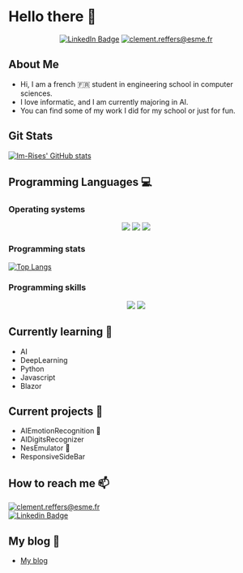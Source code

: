 # Hello there 👋

<!-- Docs for Readme APi display -->
<!-- 
https://github.com/anuraghazra/github-readme-stats
https://dev.to/envoy_/150-badges-for-github-pnk
-->


<p align="center">
    <a href="https://www.linkedin.com/in/quentin-morel-630b4215a/"><img src="https://img.shields.io/badge/LinkedIn-0077B5?style=for-the-badge&logo=linkedin&logoColor=white" alt="LinkedIn Badge"></a>
    <a href="mailto:quentin.morel@esme.fr"><img src="https://img.shields.io/badge/Microsoft_Outlook-0078D4?style=for-the-badge&logo=microsoft-outlook&logoColor=white" alt="clement.reffers@esme.fr"></a>
</p>

## About Me 

- Hi, I am a french 🇫🇷 student in engineering school in computer sciences.  
- I love informatic, and I am currently majoring in AI.
- You can find some of my work I did for my school or just for fun.

## Git Stats

[![Im-Rises' GitHub stats](https://github-readme-stats.vercel.app/api?username=Im-Rises&show_icons=true&count_private=true&theme=tokyonight)](https://github.com/Im-Rises)
<!--<img align="center" src="https://github-readme-stats.vercel.app/api?username=Im-Rises&show_icons=true&count_private=true&theme=tokyonight">-->

## Programming Languages 💻

### Operating systems

<p align='center'>
    <img src="https://img.shields.io/badge/Windows-0078D6?style=for-the-badge&logo=windows&logoColor=white">
    <img src="https://img.shields.io/badge/Ubuntu-E95420?style=for-the-badge&logo=ubuntu&logoColor=white">
    <img src="https://img.shields.io/badge/Android-3DDC84?style=for-the-badge&logo=android&logoColor=white">
</p>

### Programming stats

[![Top Langs](https://github-readme-stats.vercel.app/api/top-langs/?username=Im-Rises&langs_count=10&hide=C,Objective-C,html&layout=compact&theme=tokyonight)](https://github.com/Im-Rises?tab=repositories)

### Programming skills

<p align="center">
<img src="https://img.shields.io/badge/Python-3776AB?style=for-the-badge&logo=python&logoColor=white">
<img src="https://img.shields.io/badge/C%23-239120?style=for-the-badge&logo=c-sharp&logoColor=white">
<!--
<img src="https://img.shields.io/badge/JavaScript-323330?style=for-the-badge&logo=javascript&logoColor=F7DF1E">
<img src="https://img.shields.io/badge/Node.js-43853D?style=for-the-badge&logo=node.js&logoColor=white"> 
<img src="https://img.shields.io/badge/HTML5-E34F26?style=for-the-badge&logo=html5&logoColor=white">
<img src="https://img.shields.io/badge/CSS3-1572B6?style=for-the-badge&logo=css3&logoColor=white">
<img src="https://img.shields.io/badge/Java-ED8B00?style=for-the-badge&logo=java&logoColor=white">
<img src="https://img.shields.io/badge/PHP-777BB4?style=for-the-badge&logo=php&logoColor=white">
<img src="https://img.shields.io/badge/Shell_Script-121011?style=for-the-badge&logo=gnu-bash&logoColor=white">
<img src="https://img.shields.io/badge/MySQL-00000F?style=for-the-badge&logo=mysql&logoColor=white">
<img src="https://img.shields.io/badge/Unity-100000?style=for-the-badge&logo=unity&logoColor=white">
<img src="https://www.mathworks.com/matlabcentral/images/matlab-file-exchange.svg">
-->
</p>

## Currently learning 🌱

- AI
- DeepLearning
- Python
- Javascript
- Blazor

## Current projects 🔭

- AIEmotionRecognition 🤔
- AIDigitsRecognizer
- NesEmulator 👾
- ResponsiveSideBar 

## How to reach me 📫

<a href="mailto:quentin.morel@esme.fr"><img src="https://img.shields.io/badge/Microsoft_Outlook-0078D4?style=for-the-badge&logo=microsoft-outlook&logoColor=white" alt="clement.reffers@esme.fr"></a>  
[![Linkedin Badge](https://img.shields.io/badge/-QuentinMorel-blue?style=flat&logo=Linkedin&logoColor=white)](https://www.linkedin.com/in/quentin-morel-630b4215a/)  

## My blog 💬

- [My blog](https://im-rises.github.io)

<!--

## To do

- NesEmulator
- GameBoyEmulator (sound)
- ResponsiveSideBar
- AIEmotionRecognition
- AIDigitsRecognizer
- SpaceInvadersArcadeEmulator
- Commodore64Emulator
- VideoEnhancerHD
- DroneControl
- Im-Rises.github.io

Here are some ideas to get you started:

- 🔭 I’m currently working on ...
- 🌱 I’m currently learning ...
- 👯 I’m looking to collaborate on ...
- 🤔 I’m looking for help with ...
- 💬 Ask me about ...
- 📫 How to reach me: ...
- 😄 Pronouns: ...
- ⚡ Fun fact: ...
- ♾️
-->
